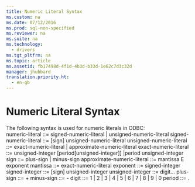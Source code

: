 ```yaml
---
title: Numeric Literal Syntax
ms.custom: na
ms.date: 07/12/2016
ms.prod: sql-non-specified
ms.reviewer: na
ms.suite: na
ms.technology: 
  - drivers
ms.tgt_pltfrm: na
ms.topic: article
ms.assetid: fb17498d-4f1d-4b3d-b33d-1e62c7d3c32d
manager: jhubbard
translation.priority.ht: 
  - en-gb
---
```

# Numeric Literal Syntax
<?xml version="1.0" encoding="utf-8"?>
<developerReferenceWithoutSyntaxDocument xmlns="http://ddue.schemas.microsoft.com/authoring/2003/5" xmlns:xlink="http://www.w3.org/1999/xlink" xmlns:xsi="http://www.w3.org/2001/XMLSchema-instance" xsi:schemaLocation="http://ddue.schemas.microsoft.com/authoring/2003/5 http://dduestorage.blob.core.windows.net/ddueschema/developer.xsd">
  <introduction>
    <para>The following syntax is used for numeric literals in ODBC:</para>
  </introduction>
  <section>
    <content>
      <para>
        <legacyItalic>numeric-literal</legacyItalic> ::= <legacyItalic>signed-numeric-literal | unsigned-numeric-literal </legacyItalic></para>
      <para>
        <legacyItalic>signed-numeric-literal </legacyItalic>::= [<legacyItalic>sign</legacyItalic>]<legacyItalic> unsigned-numeric-literal</legacyItalic></para>
      <para>
        <legacyItalic>unsigned-numeric-literal</legacyItalic> ::= <legacyItalic>exact-numeric-literal | approximate-numeric-literal</legacyItalic></para>
      <para>
        <legacyItalic>exact-numeric-literal </legacyItalic>::= <legacyItalic>unsigned-integer </legacyItalic>[<legacyItalic>period</legacyItalic>[<legacyItalic>unsigned-integer</legacyItalic>]]<legacyItalic> |period unsigned-integer</legacyItalic></para>
      <para>
        <legacyItalic>sign </legacyItalic>::=<legacyItalic> plus-sign | minus-sign</legacyItalic></para>
      <para>
        <legacyItalic>approximate-numeric-literal </legacyItalic>::= <legacyItalic>mantissa E exponent</legacyItalic></para>
      <para>
        <legacyItalic>mantissa </legacyItalic>::= <legacyItalic>exact-numeric-literal</legacyItalic></para>
      <para>
        <legacyItalic>exponent</legacyItalic> ::= <legacyItalic>signed-integer</legacyItalic></para>
      <para>
        <legacyItalic>signed-integer</legacyItalic> ::= [<legacyItalic>sign</legacyItalic>] <legacyItalic>unsigned-integer</legacyItalic></para>
      <para>
        <legacyItalic>unsigned-integer</legacyItalic> ::= <legacyItalic>digit...</legacyItalic></para>
      <para>
        <legacyItalic>plus-sign </legacyItalic>::= <legacyItalic>+</legacyItalic></para>
      <para>
        <legacyItalic>minus-sign </legacyItalic>::= -</para>
      <para>
        <legacyItalic>digit</legacyItalic> ::= 1 | 2 | 3 | 4 | 5 | 6 | 7 | 8 | 9 | 0</para>
      <para>
        <legacyItalic>period</legacyItalic> ::= .</para>
    </content>
  </section>
  <relatedTopics />
</developerReferenceWithoutSyntaxDocument>